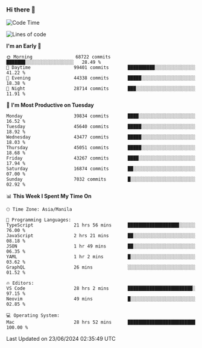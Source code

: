 ### Hi there 👋

<!--START_SECTION:waka-->
![Code Time](http://img.shields.io/badge/Code%20Time-5%2C288%20hrs%2029%20mins-blue)

![Lines of code](https://img.shields.io/badge/From%20Hello%20World%20I%27ve%20Written-112.4%20million%20lines%20of%20code-blue)

**I'm an Early 🐤** 

```text
🌞 Morning                68722 commits       ███████░░░░░░░░░░░░░░░░░░   28.49 % 
🌆 Daytime                99401 commits       ██████████░░░░░░░░░░░░░░░   41.22 % 
🌃 Evening                44338 commits       █████░░░░░░░░░░░░░░░░░░░░   18.38 % 
🌙 Night                  28714 commits       ███░░░░░░░░░░░░░░░░░░░░░░   11.91 % 
```
📅 **I'm Most Productive on Tuesday** 

```text
Monday                   39834 commits       ████░░░░░░░░░░░░░░░░░░░░░   16.52 % 
Tuesday                  45640 commits       █████░░░░░░░░░░░░░░░░░░░░   18.92 % 
Wednesday                43477 commits       █████░░░░░░░░░░░░░░░░░░░░   18.03 % 
Thursday                 45051 commits       █████░░░░░░░░░░░░░░░░░░░░   18.68 % 
Friday                   43267 commits       ████░░░░░░░░░░░░░░░░░░░░░   17.94 % 
Saturday                 16874 commits       ██░░░░░░░░░░░░░░░░░░░░░░░   07.00 % 
Sunday                   7032 commits        █░░░░░░░░░░░░░░░░░░░░░░░░   02.92 % 
```


📊 **This Week I Spent My Time On** 

```text
🕑︎ Time Zone: Asia/Manila

💬 Programming Languages: 
TypeScript               21 hrs 56 mins      ███████████████████░░░░░░   76.00 % 
JavaScript               2 hrs 21 mins       ██░░░░░░░░░░░░░░░░░░░░░░░   08.18 % 
JSON                     1 hr 49 mins        ██░░░░░░░░░░░░░░░░░░░░░░░   06.35 % 
YAML                     1 hr 2 mins         █░░░░░░░░░░░░░░░░░░░░░░░░   03.62 % 
GraphQL                  26 mins             ░░░░░░░░░░░░░░░░░░░░░░░░░   01.52 % 

🔥 Editors: 
VS Code                  28 hrs 2 mins       ████████████████████████░   97.15 % 
Neovim                   49 mins             █░░░░░░░░░░░░░░░░░░░░░░░░   02.85 % 

💻 Operating System: 
Mac                      28 hrs 52 mins      █████████████████████████   100.00 % 
```


 Last Updated on 23/06/2024 02:35:49 UTC
<!--END_SECTION:waka-->


<!--
**rad182/rad182** is a ✨ _special_ ✨ repository because its `README.md` (this file) appears on your GitHub profile.

Here are some ideas to get you started:

- 🔭 I’m currently working on ...
- 🌱 I’m currently learning ...
- 👯 I’m looking to collaborate on ...
- 🤔 I’m looking for help with ...
- 💬 Ask me about ...
- 📫 How to reach me: ...
- 😄 Pronouns: ...
- ⚡ Fun fact: ...
-->
